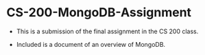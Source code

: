 # CS-200-MongoDB-Assignment
- This is a submission of the final assignment in the CS 200 class.
  
- Included is a document of an overview of MongoDB.
